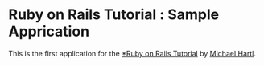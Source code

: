 # Ruby on Rails Tutorial : Sample Apprication

This is the first application for the [*Ruby on Rails Tutorial](http://railstutorial.jp/) by [Michael Hartl](http://michaelhartl.com).
